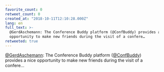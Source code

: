 ```yaml
---
favorite_count: 0
retweet_count: 0
created_at: "2018-10-11T12:10:28.000Z"
lang: en
full_text: >-
  @GerdAschemann: The Conference Buddy platform (@ConfBuddy) provides a nice
  opportunity to make new friends during the visit of a confere…
retweeted: true
---
```


[@GerdAschemann](https://twitter.com/GerdAschemann): The Conference Buddy
platform ([@ConfBuddy](https://twitter.com/ConfBuddy)) provides a nice
opportunity to make new friends during the visit of a confere…
